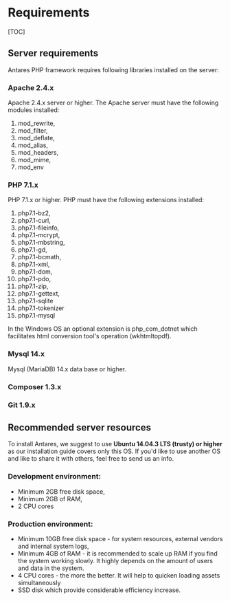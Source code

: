 # Requirements  

[TOC]

## Server requirements

Antares PHP framework requires following libraries installed on the server:

### Apache 2.4.x

Apache 2.4.x server or higher. The Apache server must have the following modules installed:     

1. mod_rewrite, 
2. mod_filter, 
3. mod_deflate, 
4. mod_alias, 
5. mod_headers, 
6. mod_mime, 
7. mod_env

### PHP 7.1.x

PHP 7.1.x or higher. PHP must have the following extensions installed:    

1. php7.1-bz2, 
2. php7.1-curl, 
3. php7.1-fileinfo, 
4. php7.1-mcrypt, 
5. php7.1-mbstring, 
6. php7.1-gd, 
7. php7.1-bcmath, 
9. php7.1-xml, 
10. php7.1-dom, 
11. php7.1-pdo,  
12. php7.1-zip,
13. php7.1-gettext,
14. php7.1-sqlite
15. php7.1-tokenizer    
16. php7.1-mysql

In the Windows OS an optional extension is php_com_dotnet which facilitates html conversion tool's operation (wkhtmltopdf).

### Mysql 14.x
    
Mysql (MariaDB) 14.x data base or higher.

### Composer 1.3.x

### Git 1.9.x    

## Recommended server resources

To install Antares, we suggest to use **Ubuntu 14.04.3 LTS (trusty) or higher** as our installation guide covers only this OS. If you'd like to use another OS and like to share it with others, feel free to send us an info.

### Development environment:

* Minimum 2GB free disk space,      
* Minimum 2GB of RAM,      
* 2 CPU cores

### Production environment:

* Minimum 10GB free disk space - for system resources, external vendors and internal system logs,       
* Minimum 4GB of RAM - it is recommended to scale up RAM if you find the system working slowly. It highly depends on the amount of users and data in the system.
* 4 CPU cores - the more the better. It will help to quicken loading assets simultaneously      
* SSD disk which provide considerable efficiency increase.
      
           
